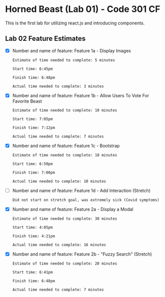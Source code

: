 # Horned Beast (Lab 01) - Code 301 CF

This is the first lab for utilizing react.js and introducing components.

## Lab 02 Feature Estimates

- [x] Number and name of feature: Feature 1a - Display Images

      Estimate of time needed to complete: 5 minutes

      Start time: 6:45pm

      Finish time: 6:48pm

      Actual time needed to complete: 3 minutes

- [x] Number and name of feature: Feature 1b - Allow Users To Vote For Favorite Beast

      Estimate of time needed to complete: 10 minutes

      Start time: 7:05pm

      Finish time: 7:12pm

      Actual time needed to complete: 7 minutes

- [x] Number and name of feature: Feature 1c - Bootstrap

      Estimate of time needed to complete: 10 minutes

      Start time: 6:50pm

      Finish time: 7:00pm

      Actual time needed to complete: 10 minutes

- [ ] Number and name of feature: Feature 1d - Add Interaction (Stretch)

      Did not start on stretch goal, was extremely sick (Covid symptoms)

- [x] Number and name of feature: Feature 2a - Display a Modal

      Estimate of time needed to complete: 30 minutes

      Start time: 4:05pm

      Finish time: 4:21pm

      Actual time needed to complete: 16 minutes
  
- [x] Number and name of feature: Feature 2b - "Fuzzy Search" (Stretch)

      Estimate of time needed to complete: 20 minutes

      Start time: 6:41pm

      Finish time: 6:48pm

      Actual time needed to complete: 7 minutes
